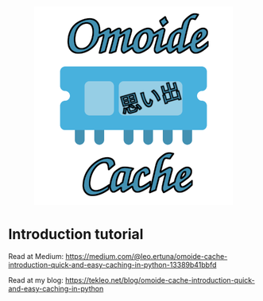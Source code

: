 <p align="center">
  <a href="https://github.com/JPLeoRX/omoide-cache"><img src="https://raw.githubusercontent.com/JPLeoRX/omoide-cache/master/logo_400x400.png" alt="Omoide Cache"></a>
</p>

# Introduction tutorial

Read at Medium: https://medium.com/@leo.ertuna/omoide-cache-introduction-quick-and-easy-caching-in-python-13389b41bbfd

Read at my blog: https://tekleo.net/blog/omoide-cache-introduction-quick-and-easy-caching-in-python
